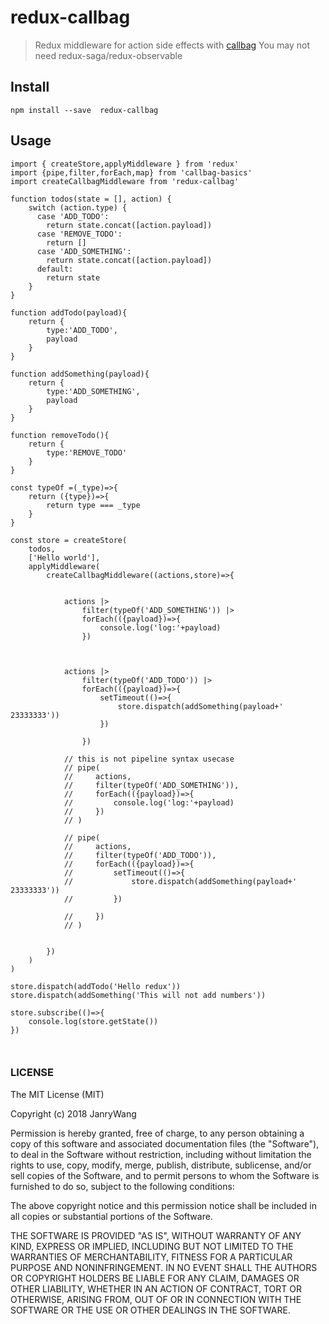 # redux-callbag

> Redux middleware for action side effects with [callbag](https://github.com/callbag/callbag)
> You may not need redux-saga/redux-observable

## Install

```
npm install --save  redux-callbag

```

## Usage

```
import { createStore,applyMiddleware } from 'redux'
import {pipe,filter,forEach,map} from 'callbag-basics'
import createCallbagMiddleware from 'redux-callbag'

function todos(state = [], action) {
    switch (action.type) {
      case 'ADD_TODO':
        return state.concat([action.payload])
      case 'REMOVE_TODO':
        return []
      case 'ADD_SOMETHING':
        return state.concat([action.payload])
      default:
        return state
    }
}

function addTodo(payload){
    return {
        type:'ADD_TODO',
        payload
    }
}

function addSomething(payload){
    return {
        type:'ADD_SOMETHING',
        payload
    }
}

function removeTodo(){
    return {
        type:'REMOVE_TODO'
    }
}

const typeOf =(_type)=>{
    return ({type})=>{
        return type === _type
    }
}

const store = createStore(
    todos,
    ['Hello world'],
    applyMiddleware(
        createCallbagMiddleware((actions,store)=>{

            
            actions |>
                filter(typeOf('ADD_SOMETHING')) |>
                forEach(({payload})=>{
                    console.log('log:'+payload)
                })
        

        
            actions |>
                filter(typeOf('ADD_TODO')) |>
                forEach(({payload})=>{
                    setTimeout(()=>{
                        store.dispatch(addSomething(payload+'  23333333'))
                    })
                    
                })
            
            // this is not pipeline syntax usecase
            // pipe(
            //     actions,
            //     filter(typeOf('ADD_SOMETHING')),
            //     forEach(({payload})=>{
            //         console.log('log:'+payload)
            //     })
            // )

            // pipe(
            //     actions,
            //     filter(typeOf('ADD_TODO')),
            //     forEach(({payload})=>{
            //         setTimeout(()=>{
            //             store.dispatch(addSomething(payload+'  23333333'))
            //         })
                    
            //     })
            // )

            
        })
    )
)

store.dispatch(addTodo('Hello redux'))
store.dispatch(addSomething('This will not add numbers'))

store.subscribe(()=>{
    console.log(store.getState())
})



```

### LICENSE

The MIT License (MIT)

Copyright (c) 2018 JanryWang

Permission is hereby granted, free of charge, to any person obtaining a copy
of this software and associated documentation files (the "Software"), to deal
in the Software without restriction, including without limitation the rights
to use, copy, modify, merge, publish, distribute, sublicense, and/or sell
copies of the Software, and to permit persons to whom the Software is
furnished to do so, subject to the following conditions:

The above copyright notice and this permission notice shall be included in all
copies or substantial portions of the Software.

THE SOFTWARE IS PROVIDED "AS IS", WITHOUT WARRANTY OF ANY KIND, EXPRESS OR
IMPLIED, INCLUDING BUT NOT LIMITED TO THE WARRANTIES OF MERCHANTABILITY,
FITNESS FOR A PARTICULAR PURPOSE AND NONINFRINGEMENT. IN NO EVENT SHALL THE
AUTHORS OR COPYRIGHT HOLDERS BE LIABLE FOR ANY CLAIM, DAMAGES OR OTHER
LIABILITY, WHETHER IN AN ACTION OF CONTRACT, TORT OR OTHERWISE, ARISING FROM,
OUT OF OR IN CONNECTION WITH THE SOFTWARE OR THE USE OR OTHER DEALINGS IN THE
SOFTWARE.